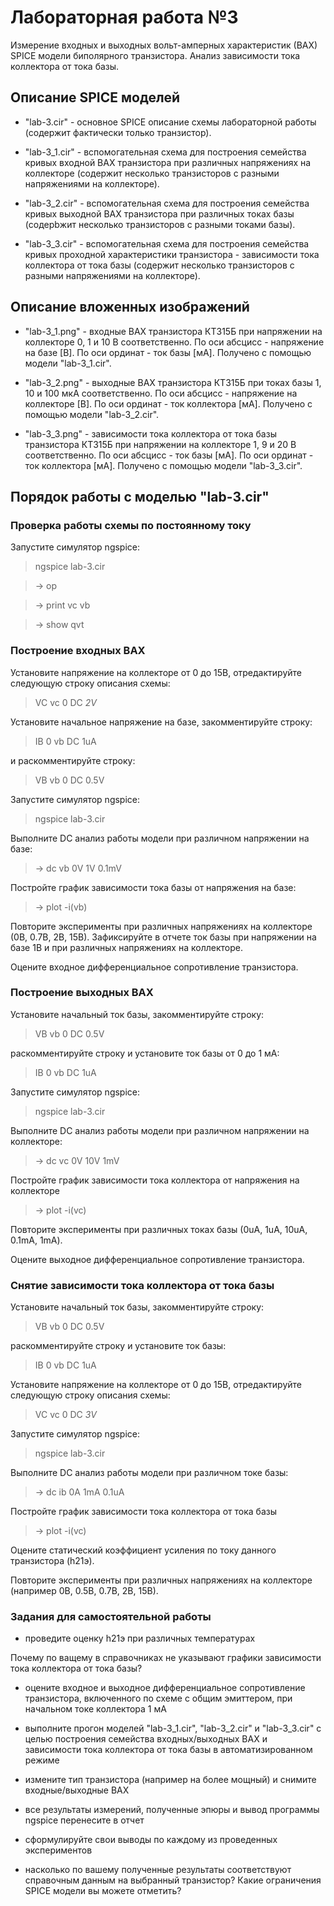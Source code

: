 # Лабораторная работа №3
Измерение входных и выходных вольт-амперных характеристик (ВАХ)
SPICE модели биполярного транзистора.
Анализ зависимости тока коллектора от тока базы.

## Описание SPICE моделей

* "lab-3.cir" - основное SPICE описание схемы лабораторной работы
(содержит фактически только транзистор).

* "lab-3_1.cir" - вспомогательная схема для построения семейства кривых
входной ВАХ транзистора при различных напряжениях на коллекторе
(содержит несколько транзисторов с разными напряжениями на коллекторе).

* "lab-3_2.cir" - вспомогательная схема для построения семейства кривых
выходной ВАХ транзистора при различных токах базы
(содерbжит несколько транзисторов с разными токами базы).

* "lab-3_3.cir" - вспомогательная схема для построения семейства кривых
проходной характеристики транзистора - зависимости тока коллектора
от тока базы (содержит несколько транзисторов с разными напряжениями на
коллекторе).

## Описание вложенных изображений

* "lab-3_1.png" - входные ВАХ транзистора КТ315Б при напряжении
на коллекторе 0, 1 и 10 В соответственно.
По оси абсцисс - напряжение на базе [В].
По оси ординат - ток базы [мА].
Получено с помощью модели "lab-3_1.cir".

* "lab-3_2.png" - выходные ВАХ транзистора КТ315Б при токах
базы 1, 10 и 100 мкА соответственно.
По оси абсцисс - напряжение на коллекторе [В].
По оси ординат - ток коллектора [мА].
Получено с помощью модели "lab-3_2.cir".
 
* "lab-3_3.png" - зависимости тока коллектора от тока базы
транзистора КТ315Б при напряжении на коллекторе
1, 9 и 20 В соответственно.
По оси абсцисс - ток базы [мА].
По оси ординат - ток коллектора [мА].
Получено с помощью модели "lab-3_3.cir".

## Порядок работы с моделью "lab-3.cir"

### Проверка работы схемы по постоянному току

Запустите симулятор ngspice:

> ngspice lab-3.cir

> -> op

> -> print vc vb

> -> show qvt

### Построение входных ВАХ

Установите напряжение на коллекторе от 0 до 15В, отредактируйте
следующую строку описания схемы:

> VC vc 0 DC *2V*

Установите начальное напряжение на базе, закомментируйте строку:

> IB 0 vb DC 1uA

и раскомментируйте строку:

> VB vb 0 DC 0.5V

Запустите симулятор ngspice:

> ngspice lab-3.cir

Выполните DC анализ работы модели при различном напряжении на базе:

> -> dc vb 0V 1V 0.1mV

Постройте график зависимости тока базы от напряжения на базе:

> -> plot -i(vb)

Повторите эксперименты при различных напряжениях на коллекторе
(0В, 0.7В, 2В, 15В). Зафиксируйте в отчете ток базы при напряжении на
базе 1В и при различных напряжениях на коллекторе.

Оцените входное дифференциальное сопротивление транзистора. 

### Построение выходных ВАХ

Установите начальный ток базы, закомментируйте строку:

> VB vb 0 DC 0.5V

раскомментируйте строку и установите ток базы от 0 до 1 мА:

> IB 0 vb DC 1uA

Запустите симулятор ngspice:

> ngspice lab-3.cir

Выполните DC анализ работы модели при различном напряжении на коллекторе:

> -> dc vc 0V 10V 1mV

Постройте график зависимости тока коллектора от напряжения на коллекторе

> -> plot -i(vc)

Повторите эксперименты при различных токах базы (0uA, 1uA, 10uA, 0.1mA, 1mA).

Оцените выходное дифференциальное сопротивление транзистора. 

### Снятие зависимости тока коллектора от тока базы

Установите начальный ток базы, закомментируйте строку:

> VB vb 0 DC 0.5V

раскомментируйте строку и установите ток базы:

> IB 0 vb DC 1uA

Установите напряжение на коллекторе от 0 до 15В, отредактируйте
следующую строку описания схемы:

> VC vc 0 DC *3V*

Запустите симулятор ngspice:

> ngspice lab-3.cir

Выполните DC анализ работы модели при различном токе базы:

> -> dc ib 0A 1mA 0.1uA

Постройте график зависимости тока коллектора от тока базы

> -> plot -i(vc)

Оцените статический коэффициент усиления по току данного транзистора (h21э).

Повторите эксперименты при различных напряжениях на коллекторе
(например 0В, 0.5В, 0.7В, 2В, 15В).

### Задания для самостоятельной работы

* проведите оценку h21э при различных температурах

Почему по ващему в справочниках не указывают графики зависимости тока
коллектора от тока базы?

* оцените входное и выходное дифференциальное сопротивление транзистора,
включенного по схеме с общим эмиттером, при начальном токе коллектора 1 мА

* выполните прогон моделей "lab-3_1.cir", "lab-3_2.cir" и "lab-3_3.cir"
с целью построения семейства входных/выходных ВАХ и зависимости
тока коллектора от тока базы в автоматизированном режиме

* измените тип транзистора (например на более мощный) и снимите
входные/выходные ВАХ

* все результаты измерений, полученные эпюры и вывод программы ngspice
перенесите в отчет

* сформулируйте свои выводы по каждому из проведенных экспериментов

* насколько по вашему полученные результаты соответствуют справочным данным
на выбранный транзистор? Какие ограничения SPICE модели вы можете отметить?

